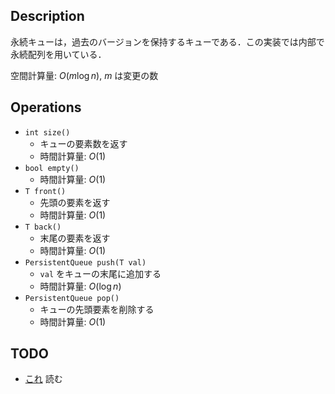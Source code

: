 ## Description

永続キューは，過去のバージョンを保持するキューである．この実装では内部で永続配列を用いている．

空間計算量: $O(m \log n)$, $m$ は変更の数

## Operations

- `int size()`
    - キューの要素数を返す
    - 時間計算量: $O(1)$
- `bool empty()`
    - 時間計算量: $O(1)$
- `T front()`
    - 先頭の要素を返す
    - 時間計算量: $O(1)$
- `T back()`
    - 末尾の要素を返す
    - 時間計算量: $O(1)$
- `PersistentQueue push(T val)`
    - `val` をキューの末尾に追加する
    - 時間計算量: $O(\log n)$
- `PersistentQueue pop()`
    - キューの先頭要素を削除する
    - 時間計算量: $O(1)$

## TODO

- [これ](https://www.cs.cmu.edu/~rwh/theses/okasaki.pdf) 読む